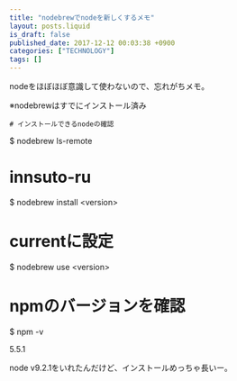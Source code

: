 ```yaml
---
title: "nodebrewでnodeを新しくするメモ"
layout: posts.liquid
is_draft: false
published_date: 2017-12-12 00:03:38 +0900
categories: ["TECHNOLOGY"]
tags: []
---
```


nodeをほぼほぼ意識して使わないので、忘れがちメモ。

※nodebrewはすでにインストール済み

    # インストールできるnodeの確認

$ nodebrew ls-remote

# innsuto-ru

$ nodebrew install \<version\>

# currentに設定

$ nodebrew use \<version\>

# npmのバージョンを確認

$ npm -v

5.5.1

node v9.2.1をいれたんだけど、インストールめっちゃ長いー。



